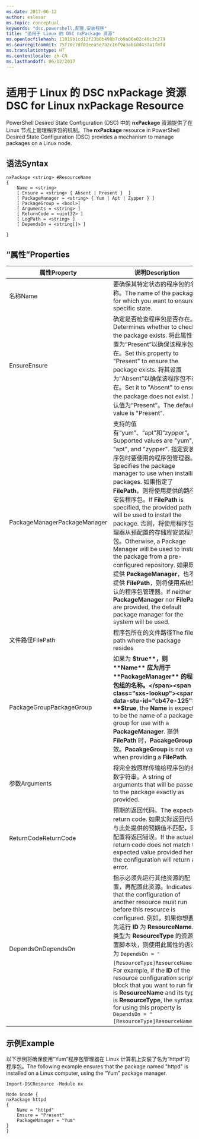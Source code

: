 ```yaml
---
ms.date: 2017-06-12
author: eslesar
ms.topic: conceptual
keywords: "dsc,powershell,配置,安装程序"
title: "适用于 Linux 的 DSC nxPackage 资源"
ms.openlocfilehash: 11019b1cd12f23b0b498b7cb9a06e02c46c3c279
ms.sourcegitcommit: 75f70c7df01eea5e7a2c16f9a3ab1dd437a1f8fd
ms.translationtype: HT
ms.contentlocale: zh-CN
ms.lasthandoff: 06/12/2017
---
```

# <a name="dsc-for-linux-nxpackage-resource"></a><span data-ttu-id="cb47e-103">适用于 Linux 的 DSC nxPackage 资源</span><span class="sxs-lookup"><span data-stu-id="cb47e-103">DSC for Linux nxPackage Resource</span></span>

<span data-ttu-id="cb47e-104">PowerShell Desired State Configuration (DSC) 中的 **nxPackage** 资源提供了在 Linux 节点上管理程序包的机制。</span><span class="sxs-lookup"><span data-stu-id="cb47e-104">The **nxPackage** resource in PowerShell Desired State Configuration (DSC) provides a mechanism to manage packages on a Linux node.</span></span>

## <a name="syntax"></a><span data-ttu-id="cb47e-105">语法</span><span class="sxs-lookup"><span data-stu-id="cb47e-105">Syntax</span></span>

```
nxPackage <string> #ResourceName
{
    Name = <string>
    [ Ensure = <string> { Absent | Present }  ]
    [ PackageManager = <string> { Yum | Apt | Zypper } ]
    [ PackageGroup = <bool>]
    [ Arguments = <string> ]
    [ ReturnCode = <uint32> ]
    [ LogPath = <string> ]
    [ DependsOn = <string[]> ]
    
}
```

## <a name="properties"></a><span data-ttu-id="cb47e-106">“属性”</span><span class="sxs-lookup"><span data-stu-id="cb47e-106">Properties</span></span>

|  <span data-ttu-id="cb47e-107">属性</span><span class="sxs-lookup"><span data-stu-id="cb47e-107">Property</span></span> |  <span data-ttu-id="cb47e-108">说明</span><span class="sxs-lookup"><span data-stu-id="cb47e-108">Description</span></span> | 
|---|---|
| <span data-ttu-id="cb47e-109">名称</span><span class="sxs-lookup"><span data-stu-id="cb47e-109">Name</span></span>| <span data-ttu-id="cb47e-110">要确保其特定状态的程序包的名称。</span><span class="sxs-lookup"><span data-stu-id="cb47e-110">The name of the package for which you want to ensure a specific state.</span></span>| 
| <span data-ttu-id="cb47e-111">Ensure</span><span class="sxs-lookup"><span data-stu-id="cb47e-111">Ensure</span></span>| <span data-ttu-id="cb47e-112">确定是否检查程序包是否存在。</span><span class="sxs-lookup"><span data-stu-id="cb47e-112">Determines whether to check if the package exists.</span></span> <span data-ttu-id="cb47e-113">将此属性设置为“Present”以确保该程序包存在。</span><span class="sxs-lookup"><span data-stu-id="cb47e-113">Set this property to "Present" to ensure the package exists.</span></span> <span data-ttu-id="cb47e-114">将其设置为“Absent”以确保该程序包不存在。</span><span class="sxs-lookup"><span data-stu-id="cb47e-114">Set it to "Absent" to ensure the package does not exist.</span></span> <span data-ttu-id="cb47e-115">默认值为“Present”。</span><span class="sxs-lookup"><span data-stu-id="cb47e-115">The default value is "Present".</span></span>|  
| <span data-ttu-id="cb47e-116">PackageManager</span><span class="sxs-lookup"><span data-stu-id="cb47e-116">PackageManager</span></span>| <span data-ttu-id="cb47e-117">支持的值有“yum”、“apt”和“zypper”。</span><span class="sxs-lookup"><span data-stu-id="cb47e-117">Supported values are "yum", "apt", and "zypper".</span></span> <span data-ttu-id="cb47e-118">指定安装程序包时要使用的程序包管理器。</span><span class="sxs-lookup"><span data-stu-id="cb47e-118">Specifies the package manager to use when installing packages.</span></span> <span data-ttu-id="cb47e-119">如果指定了 **FilePath**，则将使用提供的路径安装程序包。</span><span class="sxs-lookup"><span data-stu-id="cb47e-119">If **FilePath** is specified, the provided path will be used to install the package.</span></span> <span data-ttu-id="cb47e-120">否则，将使用程序包管理器从预配置的存储库安装程序包。</span><span class="sxs-lookup"><span data-stu-id="cb47e-120">Otherwise, a Package Manager will be used to install the package from a pre-configured repository.</span></span> <span data-ttu-id="cb47e-121">如果既不提供 **PackageManager**，也不提供 **FilePath**，则将使用系统默认的程序包管理器。</span><span class="sxs-lookup"><span data-stu-id="cb47e-121">If neither **PackageManager** nor **FilePath** are provided, the default package manager for the system will be used.</span></span>| 
| <span data-ttu-id="cb47e-122">文件路径</span><span class="sxs-lookup"><span data-stu-id="cb47e-122">FilePath</span></span>| <span data-ttu-id="cb47e-123">程序包所在的文件路径</span><span class="sxs-lookup"><span data-stu-id="cb47e-123">The file path where the package resides</span></span>| 
| <span data-ttu-id="cb47e-124">PackageGroup</span><span class="sxs-lookup"><span data-stu-id="cb47e-124">PackageGroup</span></span>| <span data-ttu-id="cb47e-125">如果为 **$true**，则 **Name** 应为用于 **PackageManager** 的程序包组的名称。</span><span class="sxs-lookup"><span data-stu-id="cb47e-125">If **$true**, the **Name** is expected to be the name of a package group for use with a **PackageManager**.</span></span> <span data-ttu-id="cb47e-126">提供 **FilePath** 时，**PacakgeGroup** 无效。</span><span class="sxs-lookup"><span data-stu-id="cb47e-126">**PacakgeGroup** is not valid when providing a **FilePath**.</span></span>| 
| <span data-ttu-id="cb47e-127">参数</span><span class="sxs-lookup"><span data-stu-id="cb47e-127">Arguments</span></span>| <span data-ttu-id="cb47e-128">将完全按原样传输给程序包的参数字符串。</span><span class="sxs-lookup"><span data-stu-id="cb47e-128">A string of arguments that will be passed to the package exactly as provided.</span></span>| 
| <span data-ttu-id="cb47e-129">ReturnCode</span><span class="sxs-lookup"><span data-stu-id="cb47e-129">ReturnCode</span></span>| <span data-ttu-id="cb47e-130">预期的返回代码。</span><span class="sxs-lookup"><span data-stu-id="cb47e-130">The expected return code.</span></span> <span data-ttu-id="cb47e-131">如果实际返回代码与此处提供的预期值不匹配，则配置将返回错误。</span><span class="sxs-lookup"><span data-stu-id="cb47e-131">If the actual return code does not match the expected value provided here, the configuration will return an error.</span></span>| 
| <span data-ttu-id="cb47e-132">DependsOn</span><span class="sxs-lookup"><span data-stu-id="cb47e-132">DependsOn</span></span> | <span data-ttu-id="cb47e-133">指示必须先运行其他资源的配置，再配置此资源。</span><span class="sxs-lookup"><span data-stu-id="cb47e-133">Indicates that the configuration of another resource must run before this resource is configured.</span></span> <span data-ttu-id="cb47e-134">例如，如果你想要首先运行 **ID** 为 **ResourceName**、类型为 **ResourceType** 的资源配置脚本块，则使用此属性的语法为 `DependsOn = "[ResourceType]ResourceName"`。</span><span class="sxs-lookup"><span data-stu-id="cb47e-134">For example, if the **ID** of the resource configuration script block that you want to run first is **ResourceName** and its type is **ResourceType**, the syntax for using this property is `DependsOn = "[ResourceType]ResourceName"`.</span></span>| 

## <a name="example"></a><span data-ttu-id="cb47e-135">示例</span><span class="sxs-lookup"><span data-stu-id="cb47e-135">Example</span></span>

<span data-ttu-id="cb47e-136">以下示例将确保使用“Yum”程序包管理器在 Linux 计算机上安装了名为“httpd”的程序包。</span><span class="sxs-lookup"><span data-stu-id="cb47e-136">The following example ensures that the package named "httpd" is installed on a Linux computer, using the “Yum” package manager.</span></span>

```
Import-DSCResource -Module nx 

Node $node {
nxPackage httpd
{
    Name = "httpd"
    Ensure = "Present"
    PackageManager = "Yum"
}
}
```

